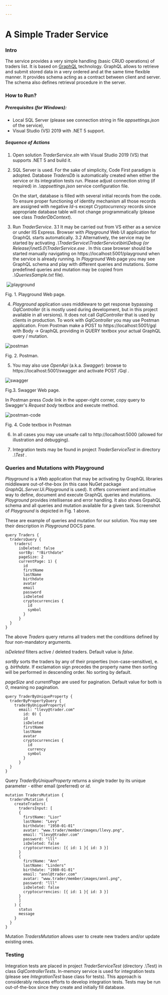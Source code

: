 ```yaml
---

---
```


# A Simple Trader Service



### Intro

The service provides a very simple handling (basic CRUD operations) of traders list. It is based on [GraphQL](https://en.wikipedia.org/wiki/GraphQL) technology. GraphQL allows to retrieve and submit stored data in a very ordered and at the same time flexible manner. It provides schema acting as a contract between client and server. The schema also defines retrieval procedure in the server.



### How to Run?

##### Prerequisites (for Windows):

 - Local SQL Server (please see connection string in file *appsettings.json* of the service),
 - Visual Studio (VS) 2019 with .NET 5 support.



##### Sequence of Actions

1. Open solution *TraderService.sln* with Visual Studio 2019 (VS) that supports .NET 5 and build it.

2. SQL Server is used. For the sake of simplicity, Code First paradigm is adopted. Database *TradersDb* is automatically created when either the service or its integration tests run. Please adjust connection string (if required) in  *.\appsettings.json* service configuration file.

    On the start, database is filled with several initial records from the code. To ensure proper functioning of identity mechanism all those records are assigned with negative *Id*-s except *Cryptocurrency* records since appropriate database table will not change programmatically (please see class *TraderDbContext*).  

3. Run *TraderService*.
    3.1 It may be carried out from VS either as a service or under IIS Express.
    Browser with *Playground* Web UI application for GraphQL starts automatically.
    3.2 Alternatively, the service may be started by activating *.\TraderService\TraderService\bin\Debug {or Release}\net5.0\TraderService.exe* .
    In this case browser should be started manually navigating on https://localhost:5001/playground when the service is already running.
    In *Playground* Web page you may see GraphQL schema and play with different queries and mutations. Some predefined queries and mutation may be copied from *.\QueriesSample.txt* file).

​    ![playground](_docs/playground.png)

Fig. 1. Playground Web page.



4. *Playground* application uses middleware to get response bypassing *GqlController* (it is mostly used during development, but in this project available in all versions). It does not call *GqlController* that is used by clients in production. To work with *GqlController* you may use Postman application.
   From Postman make a POST to https://localhost:5001/gql with Body -> GraphQL providing in QUERY textbox your actual GraphQL query / mutation.



![postman](_docs/postman.png)

Fig. 2. Postman.



5. You may also use *OpenApi* (a.k.a. *Swagger*): browse to https://localhost:5001/swagger and activate POST /Gql .



![swagger](_docs/swagger.png)

Fig.3. Swagger Web page.



In Postman press *Code* link in the upper-right corner, copy query to Swagger's *Request body* textbox and execute method.



![postman-code](_docs/postman-code.png)

Fig. 4. Code textbox in Postman



6. In all cases you may use unsafe call to http://localhost:5000 (allowed for illustration and debugging).

7. Integration tests may be found in project *TraderServiceTest* in directory *.\Test* .

   

### Queries and Mutations with Playground

*Playground* is a Web application that may be activating by GraphQL libraries middleware out-of-the-box (in this case NuGet package *GraphQL.Server.Ui.Playground* is used). It offers convenient and intuitive way to  define, document and execute GraphQL queries and mutations. *Playground* provides intellisense and error handling. It also shows GrpahQL schema and all queries and mutation available for a given task. Screenshot of *Playground* is depicted in Fig. 1 above.   

These are example of queries and mutation for our solution. You may see their description in *Playground* DOCS pane.




```
query Traders {
  tradersQuery {
    traders(
      isDeleted: false 
      sortBy: "!Birthdate"
      pageSize: 2
      currentPage: 1) {
        id
        firstName
        lastName
 		birthdate
        avatar
        email
        password
        isDeleted
        cryptocurrencies {
          id
          symbol
        }
      }
  }
}
```


The above *Traders* query returns all traders met the conditions defined by four non-mandatory arguments.

*isDeleted* filters active / deleted traders. Default value is *false*. 

*sortBy* sorts the traders by any of their properties (non-case-sensitive), e. g. *birthdate*. If exclamation sign precedes the property name then sorting will be performed in descending order.  No sorting by default.

*pageSize* and *currentPage* are used for pagination. Default value for both is *0*, meaning no pagination. 


```
query TraderByUniqueProperty {
  traderByPropertyQuery {
    traderByUniqueProperty(
      email: "llevy@trader.com"
    	id: 0) {
        id
        isDeleted
        firstName
        lastName
        avatar
        cryptocurrencies {
          id
          currency
          symbol
        }
      }
  }
}
```


Query *TraderByUniqueProperty* returns a single trader by its unique parameter - either email (preferred) or *id*.


```
mutation TradersMutation {
  tradersMutation {
    createTraders(
      tradersInput: [
      {
        firstName: "Lior"
        lastName: "Levy"
        birthdate: "1950-01-01"
        avatar: "www.trader/member/images/llevy.png",
        email: "llevy@trader.com"
        password: "lll"    
        isDeleted: false
        cryptocurrencies: [{ id: 1 }{ id: 3 }]
      }
      {
        firstName: "Ann"
        lastName: "Linders"
        birthdate: "1980-01-01"
        email: "annl@trader.com"
        avatar: "www.trader/member/images/annl.png",
        password: "lll"    
        isDeleted: false
        cryptocurrencies: [{ id: 1 }{ id: 3 }]
   	  }
      ]
    ) {
      status
      message
    }
  }
}
```

Mutation *TradersMutation* allows user to create new traders and/or update existing ones.



### Testing

Integration tests are placed in project *TraderServiceTest* (directory .\Test) in class *GqlControllerTests*.  In-memory service is used for integration tests (please see *IntegrationTest* base class for tests). This approach is considerably reduces efforts to develop integration tests. Tests may be run out-of-the-box since they create and initially fill database.



 